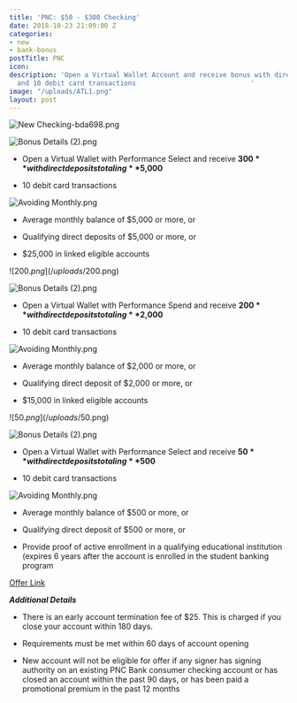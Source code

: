 ```yaml
---
title: 'PNC: $50 - $300 Checking'
date: 2018-10-23 21:09:00 Z
categories:
- new
- bank-bonus
postTitle: PNC
icon: 
description: 'Open a Virtual Wallet Account and receive bonus with direct deposit
  and 10 debit card transactions                             '
image: "/uploads/ATL1.png"
layout: post
---
```


![New Checking-bda698.png](/uploads/New%20Checking-bda698.png)

![Bonus Details (2).png](/uploads/Bonus%20Details%20(2).png)

* Open a Virtual Wallet with Performance Select and receive **$300** with direct deposits totaling **$5,000**

* 10 debit card transactions

![Avoiding Monthly.png](/uploads/Avoiding%20Monthly.png)

* Average monthly balance of $5,000 or more, or

* Qualifying direct deposits of $5,000 or more, or

* $25,000 in linked eligible accounts

![$200.png](/uploads/$200.png)

![Bonus Details (2).png](/uploads/Bonus%20Details%20(2).png)

* Open a Virtual Wallet with Performance Spend and receive **$200** with direct deposits totaling **$2,000**

* 10 debit card transactions

![Avoiding Monthly.png](/uploads/Avoiding%20Monthly.png)

* Average monthly balance of $2,000 or more, or

* Qualifying direct deposit of $2,000 or more, or

* $15,000 in linked eligible accounts

![$50.png](/uploads/$50.png)

![Bonus Details (2).png](/uploads/Bonus%20Details%20(2).png)

* Open a Virtual Wallet with Performance Select and receive **$50** with direct deposits totaling **$500**

* 10 debit card transactions

![Avoiding Monthly.png](/uploads/Avoiding%20Monthly.png)

* Average monthly balance of $500 or more, or

* Qualifying direct deposit of $500 or more, or

* Provide proof of active enrollment in a qualifying educational institution (expires 6 years after the account is enrolled in the student banking program

[Offer Link](https://www.pnc.com/en/personal-banking/banking/checking/campaigns/checking-vw-tiered-offer.html)
  

***Additional Details***

* There is an early account termination fee of $25. This is charged if you close your account within 180 days.

* Requirements must be met within 60 days of account opening

* New account will not be eligible for offer if any signer has signing authority on an existing PNC Bank consumer checking account or has closed an account within the past 90 days, or has been paid a promotional premium in the past 12 months
